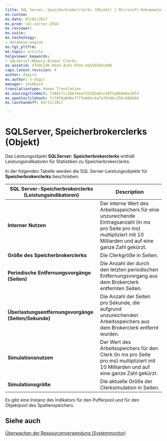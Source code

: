 ```yaml
---
title: SQL Server, Speicherbrokerclerks (Objekt) | Microsoft-Dokumentation
ms.custom: 
ms.date: 03/01/2017
ms.prod: sql-server-2016
ms.reviewer: 
ms.suite: 
ms.technology:
- database-engine
ms.tgt_pltfrm: 
ms.topic: article
helpviewer_keywords:
- SQLServer:Memory Broker Clerks
ms.assetid: 47b9c236-66a3-4c42-97ee-da5555bdc046
caps.latest.revision: 4
author: dagiro
ms.author: v-dagir
manager: jhubbard
translationtype: Human Translation
ms.sourcegitcommit: f3481fcc2bb74eaf93182e6cc58f5a06666e10f4
ms.openlocfilehash: 7cf0f0a0d8ef7f7e8dec4a7a743dbc25bc98bb8d
ms.lasthandoff: 04/11/2017

---
```

# <a name="sql-server-memory-broker-clerks-object"></a>SQLServer, Speicherbrokerclerks (Objekt)
Das Leistungsobjekt **SQLServer: Speicherbrokerclerks** enthält Leistungsindikatoren für Statistiken zu Speicherbrokerclerks.

In der folgenden Tabelle werden die SQL Server-Leistungsobjekte für **Speicherbrokerclerks** beschrieben.

|**SQL Server-Speicherbrokerclerks (Leistungsindikatoren)**|Description|  
|-------------|-----------------|  
|**Interner Nutzen**|Der interne Wert des Arbeitsspeichers für eine unzureichende Eintragsanzahl (in ms pro Seite pro ms) multipliziert mit 10 Milliarden und auf eine ganze Zahl gekürzt.|
|**Größe des Speicherbrokerclerks**|Die Clerkgröße in Seiten.|
|**Periodische Entfernungsvorgänge (Seiten)**|Die Anzahl der durch den letzten periodischen Entfernungsvorgang aus dem Brokerclerk entfernten Seiten.|
|**Überlastungsentfernungsvorgänge (Seiten/Sekunde)**|Die Anzahl der Seiten pro Sekunde, die aufgrund unzureichenden Arbeitsspeichers aus dem Brokerclerk entfernt wurden.|
|**Simulationsnutzen**|Der Wert des Arbeitsspeichers für den Clerk (in ms pro Seite pro ms) multipliziert mit 10 Milliarden und auf eine ganze Zahl gekürzt.|
|**Simulationsgröße**|Die aktuelle Größe der Clerksimulation in Seiten.|

Es gibt eine Instanz des Indikators für den Pufferpool und für den Objektpool des Spaltenspeichers.

## <a name="see-also"></a>Siehe auch  
[Überwachen der Ressourcenverwendung (Systemmonitor)](../../relational-databases/performance-monitor/monitor-resource-usage-system-monitor.md)
